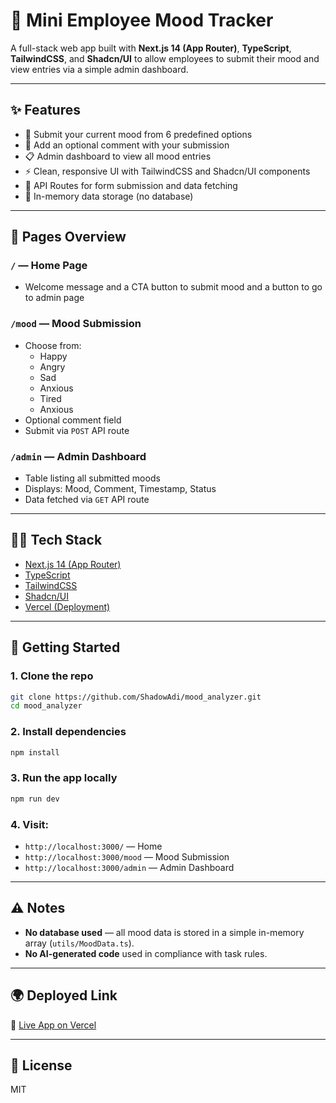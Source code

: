 # 🧠 Mini Employee Mood Tracker

A full-stack web app built with **Next.js 14 (App Router)**, **TypeScript**, **TailwindCSS**, and **Shadcn/UI** to allow employees to submit their mood and view entries via a simple admin dashboard.

---

## ✨ Features

- 🌈 Submit your current mood from 6 predefined options
- 💬 Add an optional comment with your submission
- 📋 Admin dashboard to view all mood entries
- ⚡ Clean, responsive UI with TailwindCSS and Shadcn/UI components
- 🧠 API Routes for form submission and data fetching
- 🧪 In-memory data storage (no database)

---

## 📁 Pages Overview

### `/` — Home Page
- Welcome message and a CTA button to submit mood and a button to go to admin page

### `/mood` — Mood Submission
- Choose from:
  - Happy
  - Angry
  - Sad
  - Anxious
  - Tired
  - Anxious
- Optional comment field
- Submit via `POST` API route

### `/admin` — Admin Dashboard
- Table listing all submitted moods
- Displays: Mood, Comment, Timestamp, Status
- Data fetched via `GET` API route

---


## 🧑‍💻 Tech Stack

- [Next.js 14 (App Router)](https://nextjs.org/docs/app)
- [TypeScript](https://www.typescriptlang.org/)
- [TailwindCSS](https://tailwindcss.com/)
- [Shadcn/UI](https://ui.shadcn.com/)
- [Vercel (Deployment)](https://vercel.com)

---

## 🚀 Getting Started

### 1. Clone the repo
```bash
git clone https://github.com/ShadowAdi/mood_analyzer.git
cd mood_analyzer
```

### 2. Install dependencies
```bash
npm install
```

### 3. Run the app locally
```bash
npm run dev
```

### 4. Visit:
- `http://localhost:3000/` — Home
- `http://localhost:3000/mood` — Mood Submission
- `http://localhost:3000/admin` — Admin Dashboard

---

## ⚠️ Notes

- **No database used** — all mood data is stored in a simple in-memory array (`utils/MoodData.ts`).
- **No AI-generated code** used in compliance with task rules.
---

## 🌍 Deployed Link

🔗 [Live App on Vercel](https://your-deployment-url.vercel.app)

---

## 📃 License
MIT
